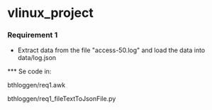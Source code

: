# vlinux_project

### Requirement 1
- Extract data from the file "access-50.log" and load the data into data/log.json 


*** Se code in:

bthloggen/req1.awk

bthloggen/req1_fileTextToJsonFile.py
